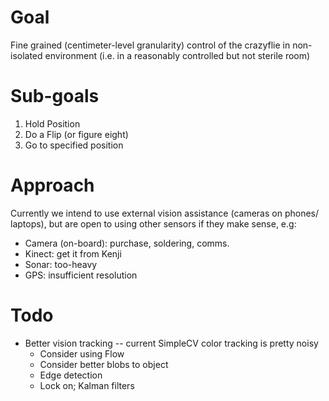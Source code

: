 Goal
====
Fine grained (centimeter-level granularity) control of the crazyflie in non-
isolated environment (i.e. in a reasonably controlled but not sterile room)

Sub-goals
=========
1. Hold Position
2. Do a Flip (or figure eight)
3. Go to specified position

Approach
========
Currently we intend to use external vision assistance (cameras on phones/
laptops), but are open to using other sensors if they make sense, e.g:

* Camera (on-board): purchase, soldering, comms.
* Kinect: get it from Kenji
* Sonar: too-heavy 
* GPS: insufficient resolution

Todo
====
* Better vision tracking -- current SimpleCV color tracking is pretty noisy
    * Consider using Flow
    * Consider better blobs to object
    * Edge detection
    * Lock on; Kalman filters
